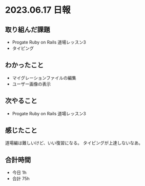 # 2023.06.17 日報

## 取り組んだ課題
- Progate Ruby on Rails 道場レッスン3
- タイピング

## わかったこと
- マイグレーションファイルの編集
- ユーザー画像の表示

## 次やること
- Progate Ruby on Rails 道場レッスン3

## 感じたこと
道場編は難しいけど、いい復習になる。
タイピングが上達しないなあ。

## 合計時間
- 今日 1h
- 合計 75h
